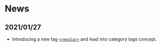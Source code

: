 News
=========

<h2>2021/01/27</h2>

* Introducing a new tag [`<regular>`](Element/run/regular.md) and lead into category tags concept.
